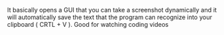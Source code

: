 It basically opens a GUI that you can take a screenshot dynamically and it will automatically save the text that the program can recognize into your clipboard ( CRTL + V ).
Good for watching coding videos
